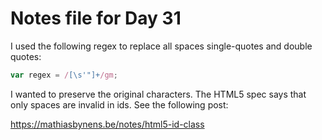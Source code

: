 # Notes file for Day 31

I used the following regex to replace all spaces single-quotes and double
quotes:

```js
var regex = /[\s'"]+/gm;
```

I wanted to preserve the original characters. The HTML5 spec says that only
spaces are invalid in ids. See the following post:

 <https://mathiasbynens.be/notes/html5-id-class>
